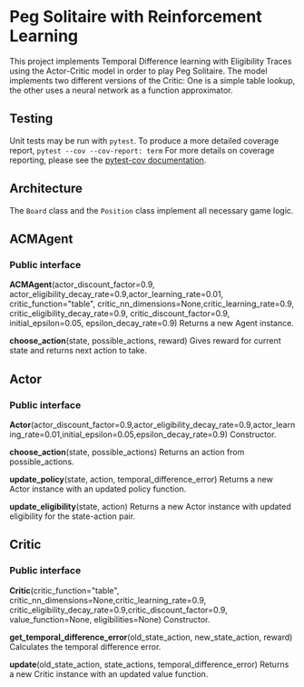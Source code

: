 # Peg Solitaire with Reinforcement Learning

This project implements Temporal Difference learning with Eligibility Traces using the Actor-Critic model in order to play Peg Solitaire.
The model implements two different versions of the Critic: One is a simple table lookup, the other uses a neural network as a function approximator.

## Testing

Unit tests may be run with `pytest`.
To produce a more detailed coverage report, `pytest --cov --cov-report: term`
For more details on coverage reporting, please see the [pytest-cov documentation](https://pytest-cov.readthedocs.io/en/latest/reporting.html).

## Architecture

The `Board` class and the `Position` class implement all necessary game logic.

## ACMAgent

### Public interface

**ACMAgent**(actor_discount_factor=0.9, actor_eligibility_decay_rate=0.9,actor_learning_rate=0.01, critic_function="table", critic_nn_dimensions=None,critic_learning_rate=0.9, critic_eligibility_decay_rate=0.9, critic_discount_factor=0.9, initial_epsilon=0.05, epsilon_decay_rate=0.9)
Returns a new Agent instance.

**choose_action**(state, possible_actions, reward)
Gives reward for current state and returns next action to take.

## Actor

### Public interface

**Actor**(actor_discount_factor=0.9,actor_eligibility_decay_rate=0.9,actor_learning_rate=0.01,initial_epsilon=0.05,epsilon_decay_rate=0.9)
Constructor.

**choose_action**(state, possible_actions)
Returns an action from possible_actions.

**update_policy**(state, action, temporal_difference_error)
Returns a new Actor instance with an updated policy function.

**update_eligibility**(state, action)
Returns a new Actor instance with updated eligibility for the state-action pair.

## Critic

### Public interface

**Critic**(critic_function="table", critic_nn_dimensions=None,critic_learning_rate=0.9, critic_eligibility_decay_rate=0.9,critic_discount_factor=0.9, value_function=None, eligibilities=None)
Constructor.

**get_temporal_difference_error**(old_state_action, new_state_action, reward)
Calculates the temporal difference error.

**update**(old_state_action, state_actions, temporal_difference_error)
Returns a new Critic instance with an updated value function.
